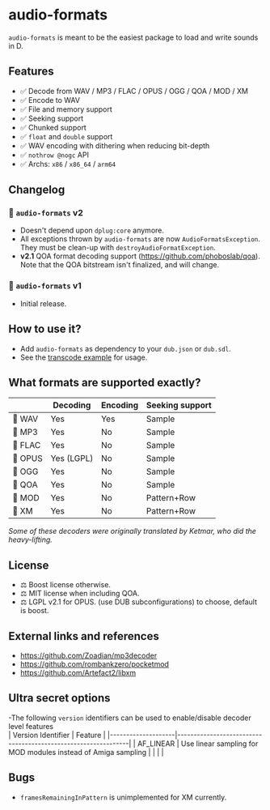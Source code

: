 # audio-formats

`audio-formats` is meant to be the easiest package to load and write sounds in D.

## Features

- ✅ Decode from WAV / MP3 / FLAC / OPUS / OGG / QOA / MOD / XM
- ✅ Encode to WAV
- ✅ File and memory support
- ✅ Seeking support
- ✅ Chunked support
- ✅ `float` and `double` support
- ✅ WAV encoding with dithering when reducing bit-depth
- ✅ `nothrow @nogc` API
- ✅ Archs: `x86` / `x86_64` / `arm64`



## Changelog

### 🔔 `audio-formats` v2

- Doesn't depend upon `dplug:core` anymore.
- All exceptions thrown by `audio-formats` are now `AudioFormatsException`.  
  They must be clean-up with `destroyAudioFormatException`.
- **v2.1** QOA format decoding support (https://github.com/phoboslab/qoa). 
  Note that the QOA bitstream isn't finalized, and will change. 

### 🔔 `audio-formats` v1
- Initial release.
  

## How to use it?

- Add `audio-formats` as dependency to your `dub.json` or `dub.sdl`.
- See the [transcode example](https://github.com/AuburnSounds/audio-formats/blob/master/examples/transcode/source/main.d) for usage.

## What formats are supported exactly?

|       | Decoding   | Encoding | Seeking support |
|-------|------------|----------|-----------------|
| 📀 WAV   | Yes        | Yes      | Sample          |
| 📀 MP3   | Yes        | No       | Sample          |
| 📀 FLAC  | Yes        | No       | Sample          |
| 📀 OPUS  | Yes (LGPL) | No       | Sample          |
| 📀 OGG   | Yes        | No       | Sample          |
| 📀 QOA   | Yes        | No       | Sample          |
| 📀 MOD   | Yes        | No       | Pattern+Row     |
| 📀 XM    | Yes        | No       | Pattern+Row     |


_Some of these decoders were originally translated by Ketmar, who did the heavy-lifting._


## License 

- ⚖️ Boost license otherwise.
- ⚖️ MIT license when including QOA.
- ⚖️ LGPL v2.1 for OPUS.
(use DUB subconfigurations) to choose, default is boost.

## External links and references

- https://github.com/Zoadian/mp3decoder
- https://github.com/rombankzero/pocketmod
- https://github.com/Artefact2/libxm

## Ultra secret options
-The following `version` identifiers can be used to enable/disable decoder level features  
| Version Identifier | Feature                                                       |
|--------------------|---------------------------------------------------------------|
| AF_LINEAR          | Use linear sampling for MOD modules instead of Amiga sampling |
|                    |                                                               |

## Bugs

- `framesRemainingInPattern` is unimplemented for XM currently.
